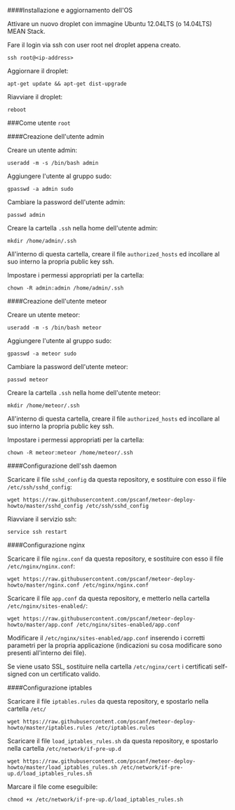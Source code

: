 ####Installazione e aggiornamento dell'OS

 Attivare un nuovo droplet con immagine Ubuntu 12.04LTS (o 14.04LTS) MEAN Stack.

Fare il login via ssh con user root nel droplet appena creato.

	ssh root@<ip-address>

Aggiornare il droplet:

	apt-get update && apt-get dist-upgrade

Riavviare il droplet:

	reboot

###Come utente `root`

####Creazione dell'utente admin

Creare un utente admin:

	useradd -m -s /bin/bash admin

Aggiungere l'utente al gruppo sudo:

	gpasswd -a admin sudo

Cambiare la password dell'utente admin:

	passwd admin

Creare la cartella `.ssh` nella home dell'utente admin:

	mkdir /home/admin/.ssh

All'interno di questa cartella, creare il file `authorized_hosts` ed incollare al suo interno la propria public key ssh.

Impostare i permessi appropriati per la cartella:

	chown -R admin:admin /home/admin/.ssh

####Creazione dell'utente meteor

Creare un utente meteor:

	useradd -m -s /bin/bash meteor

Aggiungere l'utente al gruppo sudo:

	gpasswd -a meteor sudo

Cambiare la password dell'utente meteor:

	passwd meteor

Creare la cartella `.ssh` nella home dell'utente meteor:

	mkdir /home/meteor/.ssh

All'interno di questa cartella, creare il file `authorized_hosts` ed incollare al suo interno la propria public key ssh.

Impostare i permessi appropriati per la cartella:

	chown -R meteor:meteor /home/meteor/.ssh

####Configurazione dell'ssh daemon

Scaricare il file `sshd_config` da questa repository, e sostituire con esso il file `/etc/ssh/sshd_config`:

	wget https://raw.githubusercontent.com/pscanf/meteor-deploy-howto/master/sshd_config /etc/ssh/sshd_config

Riavviare il servizio ssh:

	service ssh restart

####Configurazione nginx

Scaricare il file `nginx.conf` da questa repository, e sostituire con esso il file `/etc/nginx/nginx.conf`:

	wget https://raw.githubusercontent.com/pscanf/meteor-deploy-howto/master/nginx.conf /etc/nginx/nginx.conf

Scaricare il file `app.conf` da questa repository, e metterlo nella cartella `/etc/nginx/sites-enabled/`:

	wget https://raw.githubusercontent.com/pscanf/meteor-deploy-howto/master/app.conf /etc/nginx/sites-enabled/app.conf

Modificare il `/etc/nginx/sites-enabled/app.conf` inserendo i corretti parametri
per la propria applicazione (indicazioni su cosa modificare sono presenti all'interno dei file).

Se viene usato SSL, sostituire nella cartella `/etc/nginx/cert` i certificati self-signed con un certificato valido.

####Configurazione iptables

Scaricare il file `iptables.rules` da questa repository, e spostarlo nella cartella `/etc/`

	wget https://raw.githubusercontent.com/pscanf/meteor-deploy-howto/master/iptables.rules /etc/iptables.rules

Scaricare il file `load_iptables_rules.sh` da questa repository, e spostarlo nella cartella `/etc/network/if-pre-up.d`

	wget https://raw.githubusercontent.com/pscanf/meteor-deploy-howto/master/load_iptables_rules.sh /etc/network/if-pre-up.d/load_iptables_rules.sh

Marcare il file come eseguibile:

	chmod +x /etc/network/if-pre-up.d/load_iptables_rules.sh
